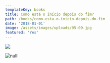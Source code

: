 ```yaml
---
templateKey: books
title: Como está o início depois do fim?
path: /books/como-esta-o-inicio-depois-do-fim
date: '2018-01-01'
image: /assets/images/uploads/05-09.jpg
featured: 'Yes'
---
```

![](/assets/images/uploads/_mg_4702-bx.jpg)

![null](/assets/images/uploads/_mg_4703-bx.jpg)
